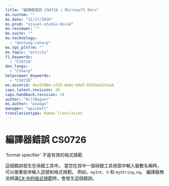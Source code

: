 ```yaml
---
title: "編譯器錯誤 CS0726 | Microsoft Docs"
ms.custom: ""
ms.date: "11/17/2016"
ms.prod: "visual-studio-dev14"
ms.reviewer: ""
ms.suite: ""
ms.technology: 
  - "devlang-csharp"
ms.tgt_pltfrm: ""
ms.topic: "article"
f1_keywords: 
  - "CS0726"
dev_langs: 
  - "CSharp"
helpviewer_keywords: 
  - "CS0726"
ms.assetid: 9ea5f004-cf25-4e6e-b9e5-6b53e4a7e1ab
caps.latest.revision: 10
caps.handback.revision: 10
author: "BillWagner"
ms.author: "wiwagn"
manager: "wpickett"
translationtype: Human Translation
---
```

# 編譯器錯誤 CS0726
'format specifier' 不是有效的格式規範  
  
 這個錯誤發生在偵錯工具中。 當您在其中一個偵錯工具視窗中輸入變數名稱時，可以接著依序輸入逗號和格式規範。 例如，`myInt, h` 和 `myString,nq`。 編譯器無法辨識[C\# 中的格式規範](/visual-studio/debugger/format-specifiers-in-csharp)時，會發生這個錯誤。